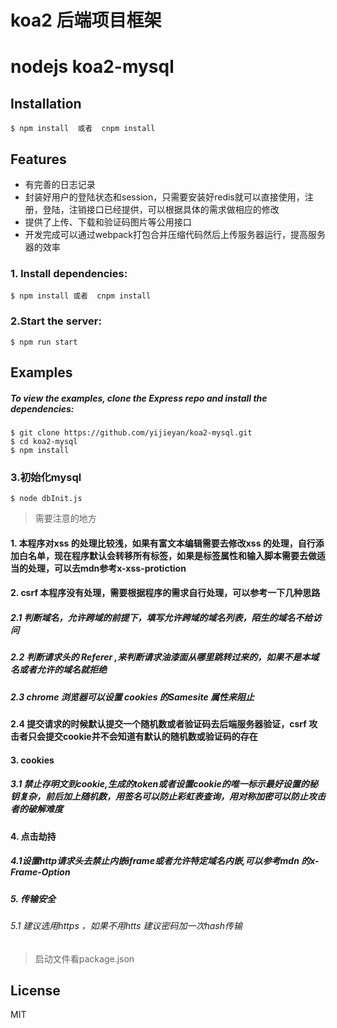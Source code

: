 # koa2 后端项目框架

# nodejs koa2-mysql

## Installation
```
$ npm install  或者  cnpm install
```
## Features

<ul>
	<li>有完善的日志记录</li>
	<li>封装好用户的登陆状态和session，只需要安装好redis就可以直接使用，注册，登陆，注销接口已经提供，可以根据具体的需求做相应的修改</li>
	<li>提供了上传、下载和验证码图片等公用接口</li>
	<li>开发完成可以通过webpack打包合并压缩代码然后上传服务器运行，提高服务器的效率</li>
</ul>

### 1. Install dependencies:

```
$ npm install 或者  cnpm install
```
### 2.Start the server:
```
$ npm run start
```
## Examples
##### To view the examples, clone the Express repo and install the dependencies:

```
$ git clone https://github.com/yijieyan/koa2-mysql.git
$ cd koa2-mysql
$ npm install
```
### 3.初始化mysql
```
$ node dbInit.js
```




> 需要注意的地方
#### 1. 本程序对xss 的处理比较浅，如果有富文本编辑需要去修改xss 的处理，自行添加白名单，现在程序默认会转移所有标签，如果是标签属性和输入脚本需要去做适当的处理，可以去mdn参考x-xss-protiction

####    2. csrf 本程序没有处理，需要根据程序的需求自行处理，可以参考一下几种思路
#####   2.1 判断域名，允许跨域的前提下，填写允许跨域的域名列表，陌生的域名不给访问
#####   2.2 判断请求头的 Referer ,来判断请求油漆面从哪里跳转过来的，如果不是本域名或者允许的域名就拒绝
#####   2.3 chrome 浏览器可以设置 cookies 的Samesite 属性来阻止
####    2.4 提交请求的时候默认提交一个随机数或者验证码去后端服务器验证，csrf 攻击者只会提交cookie并不会知道有默认的随机数或验证码的存在

####  3. cookies
##### 3.1 禁止存明文到cookie,生成的token或者设置cookie的唯一标示最好设置的秘钥复杂，前后加上随机数，用签名可以防止彩虹表查询，用对称加密可以防止攻击者的破解难度
#### 4. 点击劫持
##### 4.1设置http请求头去禁止内嵌iframe或者允许特定域名内嵌,可以参考mdn  的x-Frame-Option
#####  5. 传输安全
###### 5.1 建议选用https ，如果不用htts 建议密码加一次hash传输

> 启动文件看package.json


## License
MIT

